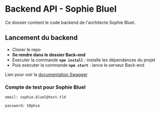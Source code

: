 # Backend API - Sophie Bluel

Ce dossier contient le code backend de l'architecte Sophie Bluel.

## Lancement du backend

- Cloner le repo
- **Se rendre dans le dossier Back-end**
- Executer la commande **`npm install`** : installe les dépendances du projet
- Puis executer la commande **`npm start`** : lance le serveur Back-end

Lien pour voir la [documentation Swagger](http://localhost:5678/api-docs/)

### Compte de test pour Sophie Bluel

```
email: sophie.bluel@test.tld

password: S0phie 
```